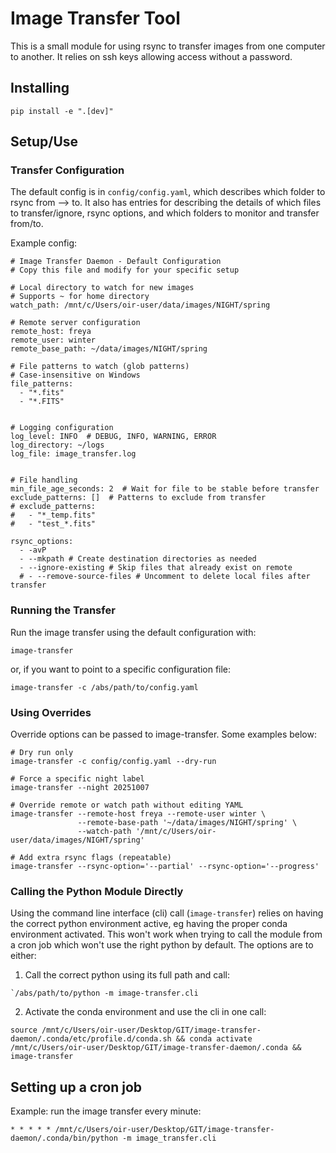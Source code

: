 # Image Transfer Tool

This is a small module for using rsync to transfer images from one computer to another. It relies on ssh keys allowing access without a password.

## Installing

```python:
pip install -e ".[dev]"
```

## Setup/Use
### Transfer Configuration
The default config is in `config/config.yaml`, which describes which folder to rsync from --> to. It also has entries for describing the details of which files to transfer/ignore, rsync options, and which folders to monitor and transfer from/to.

Example config:
```yaml:
# Image Transfer Daemon - Default Configuration
# Copy this file and modify for your specific setup

# Local directory to watch for new images
# Supports ~ for home directory
watch_path: /mnt/c/Users/oir-user/data/images/NIGHT/spring

# Remote server configuration
remote_host: freya
remote_user: winter
remote_base_path: ~/data/images/NIGHT/spring

# File patterns to watch (glob patterns)
# Case-insensitive on Windows
file_patterns:
  - "*.fits"
  - "*.FITS"


# Logging configuration
log_level: INFO  # DEBUG, INFO, WARNING, ERROR
log_directory: ~/logs
log_file: image_transfer.log


# File handling
min_file_age_seconds: 2  # Wait for file to be stable before transfer
exclude_patterns: []  # Patterns to exclude from transfer
# exclude_patterns:
#   - "*_temp.fits"
#   - "test_*.fits"

rsync_options:
  - -avP
  - --mkpath # Create destination directories as needed
  - --ignore-existing # Skip files that already exist on remote
  # - --remove-source-files # Uncomment to delete local files after transfer
```

### Running the Transfer

Run the image transfer using the default configuration with:
```bash:
image-transfer
```

or, if you want to point to a specific configuration file:

```bash:
image-transfer -c /abs/path/to/config.yaml
```

### Using Overrides
Override options can be passed to image-transfer. Some examples below:

```bash:
# Dry run only
image-transfer -c config/config.yaml --dry-run

# Force a specific night label
image-transfer --night 20251007

# Override remote or watch path without editing YAML
image-transfer --remote-host freya --remote-user winter \
               --remote-base-path '~/data/images/NIGHT/spring' \
               --watch-path '/mnt/c/Users/oir-user/data/images/NIGHT/spring'

# Add extra rsync flags (repeatable)
image-transfer --rsync-option='--partial' --rsync-option='--progress'

```

### Calling the Python Module Directly
Using the command line interface (cli) call (`image-transfer`) relies on having the correct python environment active, eg having the proper conda environment activated. This won't work when trying to call the module from a cron job which won't use the right python by default. The options are to either:
1. Call the correct python using its full path and call:
```bash:
`/abs/path/to/python -m image-transfer.cli
```


2. Activate the conda environment and use the cli in one call:
```bash:
source /mnt/c/Users/oir-user/Desktop/GIT/image-transfer-daemon/.conda/etc/profile.d/conda.sh && conda activate /mnt/c/Users/oir-user/Desktop/GIT/image-transfer-daemon/.conda && image-transfer
```

## Setting up a cron job
Example: run the image transfer every minute:


```bash:
* * * * * /mnt/c/Users/oir-user/Desktop/GIT/image-transfer-daemon/.conda/bin/python -m image_transfer.cli
```